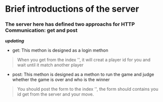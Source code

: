 # Brief introductions of the server
### The server here has defined two approachs for HTTP Communication: get and post

***updating***

+ get: This methon is designed as a login methon

> When you get from the index '\', it will creat a player id for you and wait until it match another player

+ post: This methon is designed as a methon to run the game and judge whether the game is over and who is the winner

> You should post the form to the index '\', the form should contains you id get from the server and your move.

